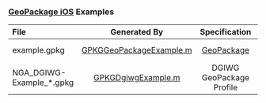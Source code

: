 ### [GeoPackage iOS](https://github.com/ngageoint/geopackage-ios) Examples

File | Generated By | Specification | Certification
:--- | :---: | :---: | :---:
example.gpkg | [GPKGGeoPackageExample.m](https://github.com/ngageoint/geopackage-ios/blob/master/geopackage-iosTests/GPKGGeoPackageExample.m) | [GeoPackage](https://www.geopackage.org/spec/) | [2022-03-11](https://www.ogc.org/resource/products/details/?pid=1733)
NGA_DGIWG-Example_*.gpkg | [GPKGDgiwgExample.m](https://github.com/ngageoint/geopackage-ios/blob/master/geopackage-iosTests/dgiwg/GPKGDgiwgExample.m) | DGIWG GeoPackage Profile |
